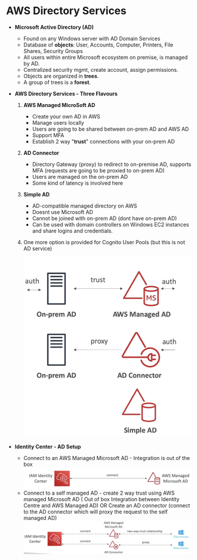 # AWS Directory Services

- **Microsoft Active Directory (AD)**
    - Found on any Windows server with AD Domain Services
    - Database of **objects**: User, Accounts, Computer, Printers, File Shares, Security Groups
    - All users within entire Microsoft ecosystem on premise, is managed by AD.
    - Centralized security mgmt, create account, assign permissions.
    - Objects are organized in **trees**.
    - A group of trees is a **forest**.

- **AWS Directory Services - Three Flavours**
    1. **AWS Managed MicroSoft AD**
        - Create your own AD in AWS
        - Manage users locally
        - Users are going to be shared between on-prem AD and AWS AD
        - Support MFA
        - Establish 2 way "**trust**" connections with your on-prem AD
    2. **AD Connector**
        - Directory Gateway (proxy) to redirect to on-premise AD, supports MFA (requests are going to be proxied to on-prem AD)
        - Users are managed on the on-prem AD
        - Some kind of latency is involved here
    3. **Simple AD**
        - AD-compatible managed directory on AWS
        - Doesnt use Microsoft AD 
        - Cannot be joined with on-prem AD (dont have on-prem AD)
        - Can be used with domain controllers on Windows EC2 instances and share logins and credentials.
    4. One more option is provided for Cognito User Pools (but this is not AD service)

        ![Alt text](images/DirectoryServices.png)  

- **Identity Center - AD Setup**
    - Connect to an AWS Managed Microsoft AD - Integration is out of the box
    ![Alt text](images/MultiAccount1.png)
    - Connect to a self managed AD - create 2 way trust using AWS managed Microsoft AD ( Out of box Integration between Identity Centre and AWS Managed AD) OR Create an AD connector (connect to the AD connector which will proxy the request to the self managed AD)
    ![Alt text](images/MultiAccount2.png)
